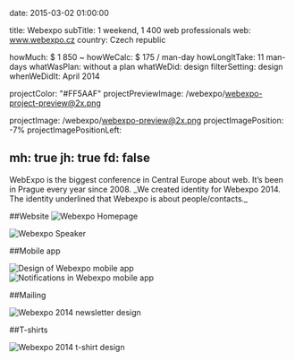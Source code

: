 date: 2015-03-02 01:00:00

title: Webexpo
subTitle: 1 weekend, 1 400 web professionals
web: www.webexpo.cz
country: Czech republic

howMuch: $ 1 850 ~
howWeCalc: $ 175 / man-day
howLongItTake: 11 man-days
whatWasPlan: without a plan
whatWeDid: design
filterSetting: design
whenWeDidIt: April 2014

projectColor: "#FF5AAF"
projectPreviewImage: /webexpo/webexpo-project-preview@2x.png

projectImage: /webexpo/webexpo-preview@2x.png
projectImagePosition: -7%
projectImagePositionLeft:

mh: true
jh: true
fd: false
---



<div id="description" class="description">
WebExpo is the biggest conference in Central Europe about web. It’s been in Prague every year since 2008.
_We created identity for Webexpo 2014. The identity underlined that Webexpo is about people/contacts._
</div>

##Website
<img class="lazyload container-page"
  data-src="/webexpo/webexpo-homepage.png"
  data-srcset="/webexpo/webexpo-homepage@2x.png 2000w,
          /webexpo/webexpo-homepage.png 1280w,
          /webexpo/webexpo-homepage@small.png 800w,"
  sizes="100%"
  alt="Webexpo Homepage">

<img class="lazyload container-page"
  data-src="/webexpo/webexpo-speaker.png"
  data-srcset="/webexpo/webexpo-speaker@2x.png 2000w,
          /webexpo/webexpo-speaker.png 1280w,
          /webexpo/webexpo-speaker@small.png 800w,"
  sizes="100%"
  alt="Webexpo Speaker">

##Mobile app
<div class="portraits">
  <div class="portrait left">
    <img class="lazyload mobile-portrait"
    data-src="/webexpo/webexpo-mobile-program.png"
    data-srcset="/webexpo/webexpo-mobile-program@2x.png 2000w,
            /webexpo/webexpo-mobile-program.png 1280w,
            /webexpo/webexpo-mobile-program.png 800w,"
    sizes="100%"
    alt="Design of Webexpo mobile app">
  </div>
  <div class="portrait right">
    <img class="lazyload mobile-portrait"
    data-src="/webexpo/webexpo-mobile-upozorneni.png"
    data-srcset="/webexpo/webexpo-mobile-upozorneni@2x.png 2000w,
            /webexpo/webexpo-mobile-upozorneni.png 1280w,
            /webexpo/webexpo-mobile-upozorneni.png 800w,"
    sizes="100%"
    alt="Notifications in Webexpo mobile app ">
  </div>
</div>

##Mailing

<img class="lazyload container-page"
  data-src="/webexpo/webexpo-newsletter.png"
  data-srcset="/webexpo/webexpo-newsletter@2x.png 2000w,
          /webexpo/webexpo-newsletter.png 1280w,
          /webexpo/webexpo-newsletter@small.png 800w,"
  sizes="100%"
  alt="Webexpo 2014 newsletter design">

##T-shirts

<img class="lazyload container-page"
  data-src="/webexpo/webexpo-tshirts.png"
  data-srcset="/webexpo/webexpo-tshirts@2x.png 2000w,
          /webexpo/webexpo-tshirts.png 1280w,
          /webexpo/webexpo-tshirts@small.png 800w,"
  sizes="100%"
  alt="Webexpo 2014 t-shirt design">
